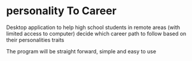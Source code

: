 # personality To Career

Desktop application to help high school students in remote areas (with limited access to computer) decide which career
path to follow based on their personalities traits

The program will be straight forward, simple and easy to use
